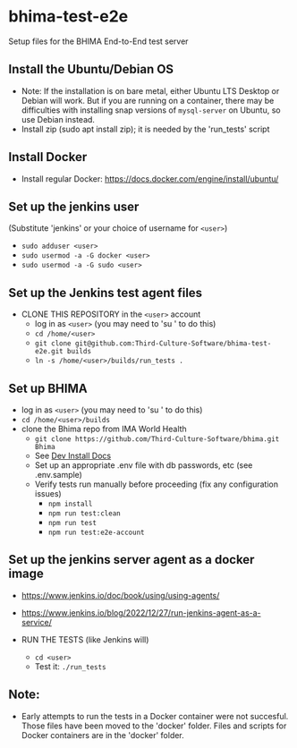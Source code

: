 # bhima-test-e2e
Setup files for the BHIMA End-to-End test server

## Install the Ubuntu/Debian OS
- Note: If the installation is on bare metal, either Ubuntu LTS Desktop or Debian will work.
  But if you are running on a container, there may be difficulties with installing snap
  versions of `mysql-server` on Ubuntu, so use Debian instead.
- Install zip (sudo apt install zip); it is needed by the 'run_tests' script

## Install Docker
- Install regular Docker: https://docs.docker.com/engine/install/ubuntu/

## Set up the jenkins user
(Substitute 'jenkins' or your choice of username for `<user>`)
- `sudo adduser <user>`
- `sudo usermod -a -G docker <user>`
- `sudo usermod -a -G sudo <user>`

## Set up the Jenkins test agent files
- CLONE THIS REPOSITORY in the `<user>` account
  - log in as `<user>` (you may need to 'su <user>' to do this)
  - `cd /home/<user>`
  - `git clone git@github.com:Third-Culture-Software/bhima-test-e2e.git builds`
  - `ln -s /home/<user>/builds/run_tests . `

## Set up BHIMA
- log in as `<user>` (you may need to 'su <user>' to do this)
- `cd /home/<user>/builds`
- clone the Bhima repo from IMA World Health
   - `git clone https://github.com/Third-Culture-Software/bhima.git Bhima`
   - See [Dev Install Docs](https://docs.bhi.ma/en/for-developers/installing-bhima.html)
   - Set up an appropriate .env file with db passwords, etc (see .env.sample)
   - Verify tests run manually before proceeding (fix any configuration issues)
     - `npm install`
     - `npm run test:clean`
     - `npm run test`
     - `npm run test:e2e-account`

## Set up the jenkins server agent as a docker image
- https://www.jenkins.io/doc/book/using/using-agents/
- https://www.jenkins.io/blog/2022/12/27/run-jenkins-agent-as-a-service/

- RUN THE TESTS (like Jenkins will)
  - `cd <user>`
  - Test it: `./run_tests`

## Note:
- Early attempts to run the tests in a Docker container were not succesful.  Those files have been moved to the 'docker' folder.  Files and scripts for Docker containers are in the 'docker' folder.
